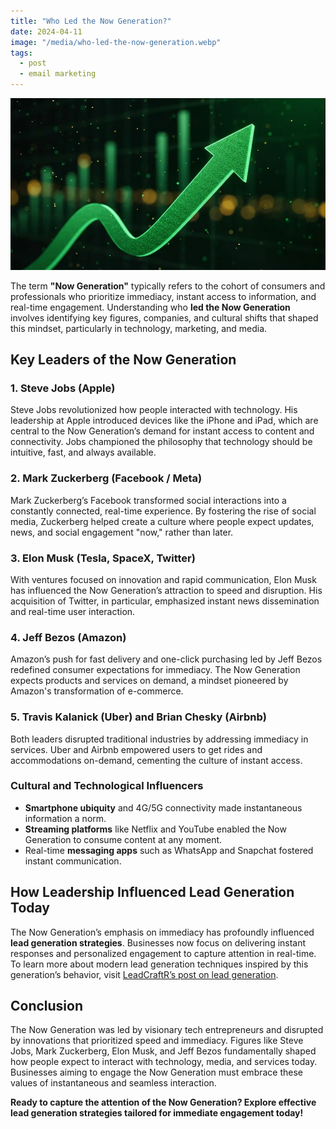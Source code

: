 ```yaml
---
title: "Who Led the Now Generation?"
date: 2024-04-11
image: "/media/who-led-the-now-generation.webp"
tags:
  - post
  - email marketing
---
```


![Who Led the Now Generation?](/media/who-led-the-now-generation.webp)

The term **"Now Generation"** typically refers to the cohort of consumers and professionals who prioritize immediacy, instant access to information, and real-time engagement. Understanding who **led the Now Generation** involves identifying key figures, companies, and cultural shifts that shaped this mindset, particularly in technology, marketing, and media.

## Key Leaders of the Now Generation

### 1. **Steve Jobs (Apple)**
Steve Jobs revolutionized how people interacted with technology. His leadership at Apple introduced devices like the iPhone and iPad, which are central to the Now Generation’s demand for instant access to content and connectivity. Jobs championed the philosophy that technology should be intuitive, fast, and always available.

### 2. **Mark Zuckerberg (Facebook / Meta)**
Mark Zuckerberg’s Facebook transformed social interactions into a constantly connected, real-time experience. By fostering the rise of social media, Zuckerberg helped create a culture where people expect updates, news, and social engagement "now," rather than later.

### 3. **Elon Musk (Tesla, SpaceX, Twitter)**
With ventures focused on innovation and rapid communication, Elon Musk has influenced the Now Generation’s attraction to speed and disruption. His acquisition of Twitter, in particular, emphasized instant news dissemination and real-time user interaction.

### 4. **Jeff Bezos (Amazon)**
Amazon’s push for fast delivery and one-click purchasing led by Jeff Bezos redefined consumer expectations for immediacy. The Now Generation expects products and services on demand, a mindset pioneered by Amazon's transformation of e-commerce.

### 5. **Travis Kalanick (Uber) and Brian Chesky (Airbnb)**
Both leaders disrupted traditional industries by addressing immediacy in services. Uber and Airbnb empowered users to get rides and accommodations on-demand, cementing the culture of instant access.

### Cultural and Technological Influencers
- **Smartphone ubiquity** and 4G/5G connectivity made instantaneous information a norm.
- **Streaming platforms** like Netflix and YouTube enabled the Now Generation to consume content at any moment.
- Real-time **messaging apps** such as WhatsApp and Snapchat fostered instant communication.

## How Leadership Influenced Lead Generation Today

The Now Generation’s emphasis on immediacy has profoundly influenced **lead generation strategies**. Businesses now focus on delivering instant responses and personalized engagement to capture attention in real-time. To learn more about modern lead generation techniques inspired by this generation’s behavior, visit [LeadCraftR’s post on lead generation](https://leadcraftr.com/posts/lead-generation/).

## Conclusion

The Now Generation was led by visionary tech entrepreneurs and disrupted by innovations that prioritized speed and immediacy. Figures like Steve Jobs, Mark Zuckerberg, Elon Musk, and Jeff Bezos fundamentally shaped how people expect to interact with technology, media, and services today. Businesses aiming to engage the Now Generation must embrace these values of instantaneous and seamless interaction.

**Ready to capture the attention of the Now Generation? Explore effective lead generation strategies tailored for immediate engagement today!**
